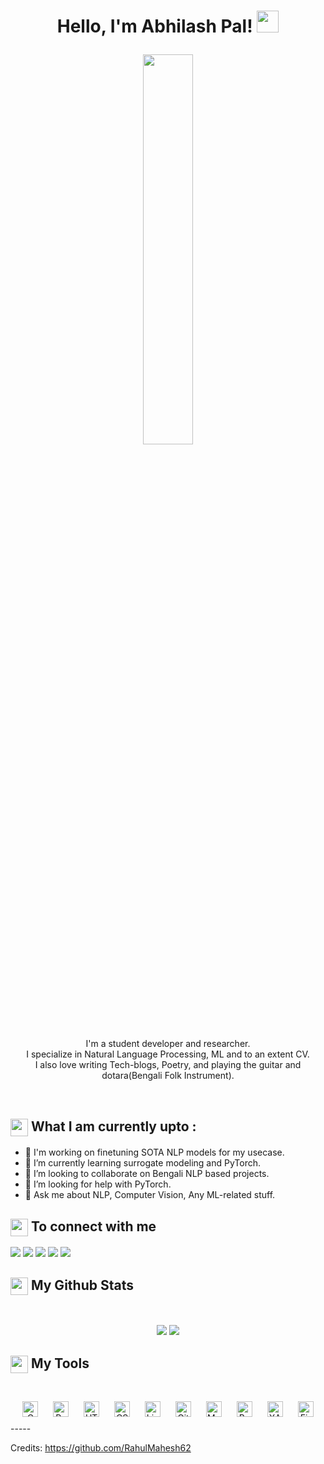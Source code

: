<h1><p align="center">Hello, I'm Abhilash Pal! <a href="https://abhilashpal.github.io/"><img src="https://media.giphy.com/media/hvRJCLFzcasrR4ia7z/giphy.gif" width="35px"></h1></a></p>

<p align="center" ><img 
 src="https://user-images.githubusercontent.com/22797857/90096298-b90f4b00-dd54-11ea-9a31-00ad53f8ec04.gif?raw=true" width="40%"/></p>


<p align="center">I'm a student developer and researcher.<br/>I specialize in Natural Language Processing, ML and to an extent CV.<br> I also love writing Tech-blogs, Poetry, and playing the guitar and dotara(Bengali Folk Instrument).<br></p><br/>

<!-- <p align = "center"><a href="https://www.buymeacoffee.com/rahulmahesh62"> <img align="center" src="https://cdn.buymeacoffee.com/buttons/v2/default-yellow.png" height="45" width="170" alt="rahulmahesh62" /></a></p><br><br> -->

<summary><h2><img src="https://emojis.slackmojis.com/emojis/images/1453406830/264/success-kid.png?1453406830" align="center"
                width="28" /> What I am currently upto :</h2></summary>

- 🔭 I'm working on finetuning SOTA NLP models for my usecase.
- 🌱 I’m currently learning surrogate modeling and PyTorch.
- 👯 I’m looking to collaborate on Bengali NLP based projects.
- 🤔 I’m looking for help with PyTorch.
- 💬 Ask me about NLP, Computer Vision, Any ML-related stuff.

<summary><h2><img src="https://emojis.slackmojis.com/emojis/images/1579216111/7550/pikachu_wave.gif?1579216111" align="center"
                width="28" /> To connect with me</h2></summary>

<p align = "center">
 
[<img src ="https://img.shields.io/badge/portfolio-%23.svg?&style=for-the-badge&logo=&logoColor=white%22">](https://abhilashpal.github.io/)
[<img src="https://img.shields.io/badge/twitter-%231DA1F2.svg?&style=for-the-badge&logo=twitter&logoColor=white" />](https://twitter.com/AbhilashTensor) 
[<img src="https://img.shields.io/badge/linkedin-%230077B5.svg?&style=for-the-badge&logo=linkedin&logoColor=white" />](https://www.linkedin.com/in/abhilashpal/)
[<img src = "https://img.shields.io/badge/instagram-%23E4405F.svg?&style=for-the-badge&logo=instagram&logoColor=white">](https://www.instagram.com/bauwndule/)
[<img src="https://img.shields.io/badge/facebook-%231877F2.svg?&style=for-the-badge&logo=facebook&logoColor=white" />](https://www.facebook.com/DionysusReconfigured/) 
<!-- [![Visits Badge](https://badges.pufler.dev/visits/AbhilashPal/MuseNet?style=for-the-badge)](https://github.com/AbhilashPal) -->

</p>

<summary><h2><img src="https://emojis.slackmojis.com/emojis/images/1471045852/841/hero.gif?1471045852" align="center"
                width="28" /> My Github Stats</h2> </summary>

<br>

<p align = "center">
  <img src = "https://github-readme-stats.vercel.app/api?username=AbhilashPal&show_icons=true&count_private=true&theme=vue&hide=issues&line_height=32">
  <img src = "https://github-readme-streak-stats.herokuapp.com/?user=AbhilashPal&">
</p>

<summary><h2><img src="https://emojis.slackmojis.com/emojis/images/1471045839/793/computerrage.gif?1471045839" align="center"
                width="28" /> My Tools</h2></summary>

<br>

<div align="center">  
<img style="margin: 10px" src="https://profilinator.rishav.dev/skills-assets/c-original.svg" alt="C" height="25" />  
<img style="margin: 10px" src="https://profilinator.rishav.dev/skills-assets/python-original.svg" alt="Python" height="25" />  
<!-- <img style="margin: 10px" src="https://profilinator.rishav.dev/skills-assets/javascript-original.svg" alt="JavaScript" height="25" />   -->
<!-- <img style="margin: 10px" src="https://profilinator.rishav.dev/skills-assets/express-original-wordmark.svg" alt="Express.js" height="25" />   -->
<!-- <img style="margin: 10px" src="https://profilinator.rishav.dev/skills-assets/react-original-wordmark.svg" alt="React" height="25" />   -->
<!-- <img style="margin: 10px" src="https://profilinator.rishav.dev/skills-assets/vuejs-original-wordmark.svg" alt="Vue.js" height="25" />   -->
<img style="margin: 10px" src="https://profilinator.rishav.dev/skills-assets/html5-original-wordmark.svg" alt="HTML5" height="25" />  
<img style="margin: 10px" src="https://profilinator.rishav.dev/skills-assets/css3-original-wordmark.svg" alt="CSS3" height="25" />  
<!-- <img style="margin: 10px" src="https://profilinator.rishav.dev/skills-assets/mongodb-original-wordmark.svg" alt="MongoDB" height="25" />   -->
<img style="margin: 10px" src="https://profilinator.rishav.dev/skills-assets/linux-original.svg" alt="Linux" height="25" />  
<!-- <img style="margin: 10px" src="https://profilinator.rishav.dev/skills-assets/flutterio-icon.svg" alt="Flutter" height="25" />   -->
<!-- <img style="margin: 10px" src="https://profilinator.rishav.dev/skills-assets/figma-icon.svg" alt="Figma" height="25" />   -->
<img style="margin: 10px" src="https://profilinator.rishav.dev/skills-assets/git-scm-icon.svg" alt="Git" height="25" />  
<!-- <img style="margin: 10px" src="https://profilinator.rishav.dev/skills-assets/dartlang-icon.svg" alt="Dart" height="25" />   -->
<img style="margin: 10px" src="https://profilinator.rishav.dev/skills-assets/mysql-original-wordmark.svg" alt="MySQL" height="25" />  
<!-- <img style="margin: 10px" src="https://profilinator.rishav.dev/skills-assets/bootstrap-plain.svg" alt="Bootstrap" height="25" />   -->
<!-- <img style="margin: 10px" src="https://profilinator.rishav.dev/skills-assets/electron-original.svg" alt="Electron" height="25" />   -->
<!-- <img style="margin: 10px" src="https://profilinator.rishav.dev/skills-assets/java-original-wordmark.svg" alt="Java" height="25" />   -->
<!-- <img style="margin: 10px" src="https://profilinator.rishav.dev/skills-assets/nodejs-original-wordmark.svg" alt="Node.js" height="25" />   -->
<!-- <img style="margin: 10px" src="https://profilinator.rishav.dev/skills-assets/google_cloud-icon.svg" alt="GCP" height="25" />   -->
<!-- <img style="margin: 10px" src="https://profilinator.rishav.dev/skills-assets/adobe_illustrator-icon.svg" alt="Illustrator" height="25" />   -->
<!-- <img style="margin: 10px" src="https://profilinator.rishav.dev/skills-assets/nginx-original.svg" alt="Nginx" height="25" />   -->
<img style="margin: 10px" src="https://profilinator.rishav.dev/skills-assets/gnu_bash-icon.svg" alt="Bash" height="25" />  
<!-- <img style="margin: 10px" src="https://profilinator.rishav.dev/skills-assets/php-original.svg" alt="PHP" height="25" />   -->
<!-- <img style="margin: 10px" src="https://profilinator.rishav.dev/skills-assets/adobexd.png" alt="Adobe XD" height="25" />   -->
<img style="margin: 10px" src="https://profilinator.rishav.dev/skills-assets/xampp.png" alt="XAMPP" height="25" />  
<img style="margin: 10px" src="https://profilinator.rishav.dev/skills-assets/firebase.png" alt="Firebase" height="25" />  
<!-- <img style="margin: 10px" src="https://profilinator.rishav.dev/skills-assets/jquery.png" alt="jQuery" height="25" />   -->
</div>  
-----



Credits: https://github.com/RahulMahesh62
